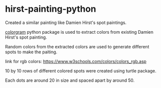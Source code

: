# hirst-painting-python

Created a similar painting like Damien Hirst's spot paintings. 

[colorgram](https://pypi.org/project/colorgram.py/) python package is used to extract colors from existing Damien Hirst's spot painting.

Random colors from the extracted colors are used to generate different spots to make the paiting.

link for rgb colors: https://www.w3schools.com/colors/colors_rgb.asp

10 by 10 rows of different colored spots were created using turtle package.

Each dots are around 20 in size and spaced apart by around 50.


